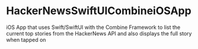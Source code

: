 # HackerNewsSwiftUICombineiOSApp
iOS App that uses Swift/SwiftUI with the Combine Framework to list the current top stories from the HackerNews API and also displays the full story when tapped on
